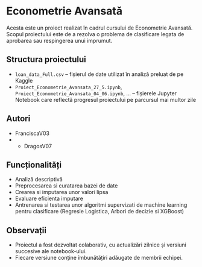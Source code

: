 # Econometrie Avansată

Acesta este un proiect realizat în cadrul cursului de Econometrie Avansată. Scopul proiectului este de a rezolva o problema de clasificare legata de aprobarea sau respingerea unui imprumut.

## Structura proiectului

- `loan_data_Full.csv` – fișierul de date utilizat în analiză preluat de pe Kaggle
- `Proiect_Econometrie_Avansata_27_5.ipynb`, `Proiect_Econometrie_Avansata_04_06.ipynb`, ... – fișierele Jupyter Notebook care reflectă progresul proiectului pe parcursul mai multor zile

## Autori

- FranciscaV03
- - DragosV07


## Funcționalități

- Analiză descriptivă
- Preprocesarea si curatarea bazei de date
- Crearea si imputarea unor valori lipsa
- Evaluare eficienta imputare
- Antrenarea si testarea unor algoritmi supervizati de machine learning pentru clasificare (Regresie Logistica, Arbori de decizie si XGBoost)

## Observații

- Proiectul a fost dezvoltat colaborativ, cu actualizări zilnice și versiuni succesive ale notebook-ului.
- Fiecare versiune conține îmbunătățiri adăugate de membrii echipei.
